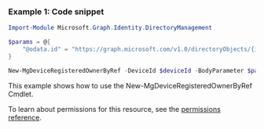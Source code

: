 ### Example 1: Code snippet

```powershellImport-Module Microsoft.Graph.Identity.DirectoryManagement

$params = @{
	"@odata.id" = "https://graph.microsoft.com/v1.0/directoryObjects/{id}"
}

New-MgDeviceRegisteredOwnerByRef -DeviceId $deviceId -BodyParameter $params
```
This example shows how to use the New-MgDeviceRegisteredOwnerByRef Cmdlet.
To learn about permissions for this resource, see the [permissions reference](/graph/permissions-reference).

